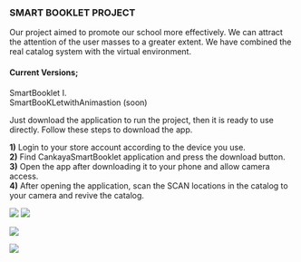 


### **SMART BOOKLET PROJECT**

Our project aimed to promote our school more effectively. We can attract the attention of the user masses to a greater extent. We have combined the real catalog system with the virtual environment.

#### **Current Versions;**

SmartBooklet I.<br>
SmartBooKLetwithAnimastion (soon)<br>

Just download the application to run the project, then it is ready to use directly. Follow these steps to download the app.

**1)** Login to your store account according to the device you use.<br>
**2)** Find CankayaSmartBooklet application and press the download button.<br>
**3)** Open the app after downloading it to your phone and allow camera access.<br>
**4)** After opening the application, scan the SCAN locations in the catalog to your camera and revive the catalog.<br>


![](https://user-images.githubusercontent.com/49069817/80519988-800fbe00-8991-11ea-9380-087a73303186.jpeg)
![](https://user-images.githubusercontent.com/49069817/80520181-b77e6a80-8991-11ea-9e81-57ec62159455.jpeg)

![](https://user-images.githubusercontent.com/49069817/80517680-1b069900-898e-11ea-8f1b-53c29b7a6a5f.png)


![](https://user-images.githubusercontent.com/49069817/80517488-d5e26700-898d-11ea-9a3b-ab4fbd0059ea.png)


